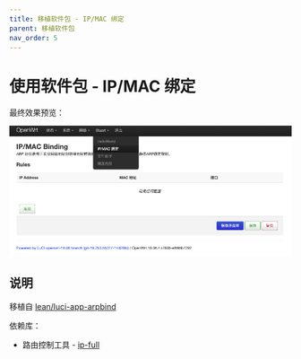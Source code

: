 ```yaml
---
title: 移植软件包 - IP/MAC 绑定
parent: 移植软件包
nav_order: 5
---
```


# 使用软件包 - IP/MAC 绑定

最终效果预览：

![Snipaste_2019-09-14_14-14-49.png](https://raw.githubusercontent.com/stuarthua/PicGo/master/oh-my-openwrt/Snipaste_2019-09-14_14-14-49.png)

## 说明

移植自 [lean/luci-app-arpbind](https://github.com/coolsnowwolf/lede/tree/master/package/lean/luci-app-arpbind)

依赖库：

* 路由控制工具 - [ip-full](https://openwrt.org/packages/pkgdata/ip-full)